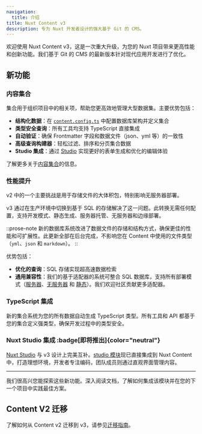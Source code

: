 ```yaml
---
navigation:
  title: 介绍
title: Nuxt Content v3
description: 专为 Nuxt 开发者设计的强大基于 Git 的 CMS。
---
```


欢迎使用 Nuxt Content v3，这是一次重大升级，为您的 Nuxt 项目带来更高性能和创新功能。我们基于 Git 的 CMS 的最新版本针对现代应用开发进行了优化。

## 新功能

### 内容集合

集合用于组织项目中的相关项，帮助您更高效地管理大型数据集。主要优势包括：

- **结构化数据**：在 [`content.config.ts`](/docs/collections/define#defining-collections) 中配置数据库架构并定义集合
- **类型安全查询**：所有工具均支持 TypeScript 直接集成
- **自动验证**：确保 Frontmatter 字段和数据文件（json、yml 等）的一致性
- **高级查询构建器**：轻松过滤、排序和分页集合数据
- **Studio 集成**：通过 [Studio](/studio) 实现更好的表单生成和优化的编辑体验

了解更多关于[内容集合](/docs/collections/define)的信息。

### 性能提升

v2 中的一个主要挑战是用于存储文件的大体积包，特别影响无服务器部署。

v3 通过在生产环境中切换到基于 SQL 的存储解决了这一问题。此转换无需任何配置，支持开发模式、静态生成、服务器托管、无服务器和边缘部署。

::prose-note
新的数据库系统改进了数据文件的存储和结构方式，确保更佳的性能和可扩展性。此更新全部在后台完成，不影响您在 Content 中使用的文件类型（`yml`、`json` 和 `markdown`）。
::

优势包括：

- **优化的查询**：SQL 存储实现超高速数据检索
- **通用兼容性**：我们的基于适配器的系统可整合 SQL 数据库，支持所有部署模式（[服务器](/docs/deploy/server)、[无服务器](/docs/deploy/serverless) 和 [静态](/docs/deploy/static)）。我们欢迎社区贡献更多适配器。

### TypeScript 集成

新的集合系统为您的所有数据自动生成 TypeScript 类型。所有工具和 API 都基于您的集合定义强类型，确保开发过程中的类型安全。

### Nuxt Studio 集成 :badge[即将推出]{color="neutral"}

[Nuxt Studio](/docs/studio/setup) 与 v3 设计上完美互补。[studio 模块](https://github.com/nuxtlabs/studio-module)现已直接集成到 Nuxt Content 中，打造理想环境，开发者专注编码，团队成员则通过直观界面管理内容。

---

我们很高兴您能探索这些新功能。深入阅读文档，了解如何集成该模块并在您的下一个项目中实践最佳方案。

## Content V2 迁移

了解如何从 Content v2 迁移到 v3，请参见[迁移指南](/docs/getting-started/migration)。